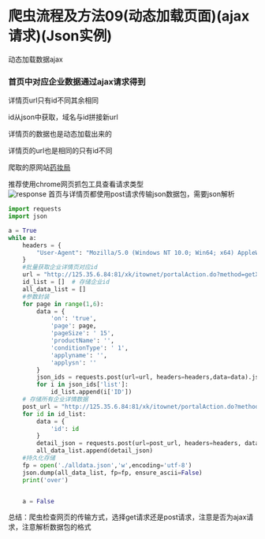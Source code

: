 # 爬虫流程及方法09(动态加载页面)(ajax请求)(Json实例)

动态加载数据ajax   
### 首页中对应企业数据通过ajax请求得到   
详情页url只有id不同其余相同   

id从json中获取，域名与id拼接新url   

详情页的数据也是动态加载出来的   

详情页的url也是相同的只有id不同   

爬取的原网站[药妆局](http://125.35.6.84:81/xk/)  

推荐使用chrome网页抓包工具查看请求类型  
![response](https://pic./2020/04/29/27a9fc59752b1.png)
首页与详情页都使用post请求传输json数据包，需要json解析 
```python
import requests
import json

a = True
while a:
    headers = {
        "User-Agent": "Mozilla/5.0 (Windows NT 10.0; Win64; x64) AppleWebKit/537.36 (KHTML, like Gecko) Chrome/80.0.3987.122 Safari/537.36"
    }
    #批量获取企业详情页对应id
    url = "http://125.35.6.84:81/xk/itownet/portalAction.do?method=getXkzsList"
    id_list = []  # 存储企业id
    all_data_list = []
    #参数封装
    for page in range(1,6):
        data = {
            'on': 'true',
            'page': page,
            'pageSize': ' 15',
            'productName': '',
            'conditionType': ' 1',
            'applyname': '',
            'applysn': ''
        }
        json_ids = requests.post(url=url, headers=headers,data=data).json()
        for i in json_ids['list']:
            id_list.append(i['ID'])
    # 存储所有企业详情数据
    post_url = "http://125.35.6.84:81/xk/itownet/portalAction.do?method=getXkzsList"
    for id in id_list:
        data = {
            'id': id
        }
        detail_json = requests.post(url=post_url, headers=headers, data=data).json()
        all_data_list.append(detail_json)
    #持久化存储
    fp = open('./alldata.json','w',encoding='utf-8')
    json.dump(all_data_list, fp=fp, ensure_ascii=False)
    print('over')


    a = False
```
总结：爬虫检查网页的传输方式，选择get请求还是post请求，注意是否为ajax请求，注意解析数据包的格式
